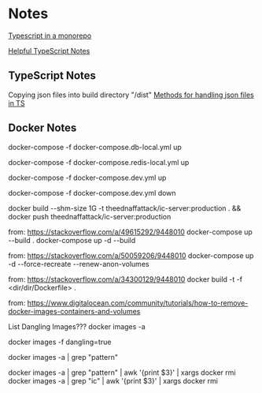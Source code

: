 # Notes

[Typescript in a monorepo](https://valcker.medium.com/configuring-typescript-monorepo-with-eslint-prettier-and-webstorm-61a71f218104)

[Helpful TypeScript Notes](https://basarat.gitbook.io/typescript/)

## TypeScript Notes

Copying json files into build directory "/dist"
[Methods for handling json files in TS](https://stackoverflow.com/a/59419449/9448010)

## Docker Notes

docker-compose -f docker-compose.db-local.yml up

docker-compose -f docker-compose.redis-local.yml up

docker-compose -f docker-compose.dev.yml up

docker-compose -f docker-compose.dev.yml down

docker build --shm-size 1G -t theednaffattack/ic-server:production . && docker push theednaffattack/ic-server:production

from: https://stackoverflow.com/a/49615292/9448010
docker-compose up --build <your-service>.
docker-compose up -d --build <serviceX> <serviceY>

from: https://stackoverflow.com/a/50059206/9448010
docker-compose up -d --force-recreate --renew-anon-volumes

from: https://stackoverflow.com/a/34300129/9448010
docker build -t <some tag> -f <dir/dir/Dockerfile> .

from: https://www.digitalocean.com/community/tutorials/how-to-remove-docker-images-containers-and-volumes

List Dangling Images???
docker images -a

docker images -f dangling=true

docker images -a | grep "pattern"

docker images -a | grep "pattern" | awk '{print $3}' | xargs docker rmi
docker images -a | grep "ic" | awk '{print $3}' | xargs docker rmi
